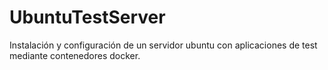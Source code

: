 # UbuntuTestServer
Instalación y configuración de un servidor ubuntu con aplicaciones de test mediante contenedores docker.
